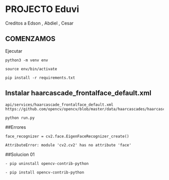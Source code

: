# PROJECTO Eduvi

Creditos a Edson , Abdiel , Cesar

## COMENZAMOS

Ejecutar

```
python3 -m venv env
```

```
source env/bin/activate
```

```
pip install -r requirements.txt
```

## Instalar haarcascade_frontalface_default.xml

```
api/services/haarcascade_frontalface_default.xml
https://github.com/opencv/opencv/blob/master/data/haarcascades/haarcascade_frontalface_default.xml
```

```
python run.py
```

##Errores

```
face_recognizer = cv2.face.EigenFaceRecognizer_create()
```

```
AttributeError: module 'cv2.cv2' has no attribute 'face'
```

##Solucion 01

```
- pip uninstall opencv-contrib-python

```

```
- pip install opencv-contrib-python
```
